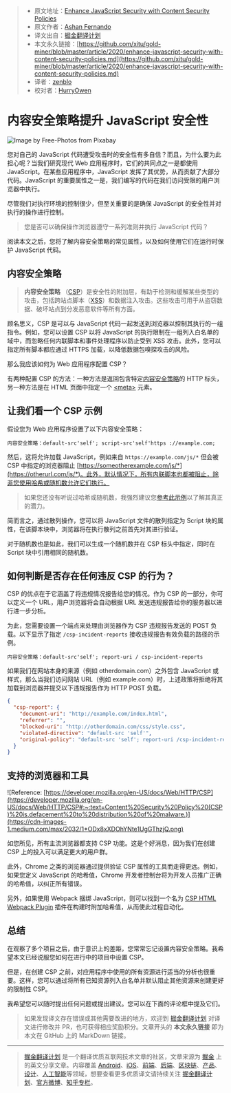 > * 原文地址：[Enhance JavaScript Security with Content Security Policies](https://blog.bitsrc.io/enhance-javascript-security-with-content-security-policies-5847e5def227)
> * 原文作者：[Ashan Fernando](https://medium.com/@ashan.fernando)
> * 译文出自：[掘金翻译计划](https://github.com/xitu/gold-miner)
> * 本文永久链接：[https://github.com/xitu/gold-miner/blob/master/article/2020/enhance-javascript-security-with-content-security-policies.md](https://github.com/xitu/gold-miner/blob/master/article/2020/enhance-javascript-security-with-content-security-policies.md)
> * 译者：[zenblo](https://github.com/zenblo)
> * 校对者：[HurryOwen](https://github.com/HurryOwen)

# 内容安全策略提升 JavaScript 安全性

![Image by [Free-Photos](https://pixabay.com/photos/?utm_source=link-attribution&utm_medium=referral&utm_campaign=image&utm_content=690286) from [Pixabay](https://pixabay.com/?utm_source=link-attribution&utm_medium=referral&utm_campaign=image&utm_content=690286)](https://cdn-images-1.medium.com/max/3840/1*s3SfHFu0tszfPURFr9mOFQ.jpeg)

您对自己的 JavaScript 代码遭受攻击时的安全性有多自信？而且，为什么要为此担心呢？当我们研究现代 Web 应用程序时，它们的共同点之一是都使用 JavaScript。在某些应用程序中，JavaScript 发挥了其优势，从而贡献了大部分代码。JavaScript 的重要属性之一是，我们编写的代码在我们访问受限的用户浏览器中执行。

尽管我们对执行环境的控制很少，但至关重要的是确保 JavaScript 的安全性并对执行的操作进行控制。

> 您是否可以确保操作浏览器遵守一系列准则并执行 JavaScript 代码？

阅读本文之后，您将了解内容安全策略的常见属性，以及如何使用它们在运行时保护 JavaScript 代码。

## 内容安全策略

> **内容安全策略** （[CSP](https://developer.mozilla.org/en-US/docs/Glossary/CSP)）是安全性的附加层，有助于检测和缓解某些类型的攻击，包括跨站点脚本（[XSS](https://developer.mozilla.org/en-US/docs/Glossary/XSS)）和数据注入攻击。这些攻击可用于从盗窃数据、破坏站点到分发恶意软件等所有方面。

顾名思义，CSP 是可以与 JavaScript 代码一起发送到浏览器以控制其执行的一组指令。例如，您可以设置 CSP 以将 JavaScript 的执行限制在一组列入白名单的域中，而忽略任何内联脚本和事件处理程序以防止受到 XSS 攻击。此外，您可以指定所有脚本都应通过 HTTPS 加载，以降低数据包嗅探攻击的风险。

那么我应该如何为 Web 应用程序配置 CSP？

有两种配置 CSP 的方法：一种方法是返回包含特定[内容安全策略](https://developer.mozilla.org/en-US/docs/Web/HTTP/Headers/Content-Security-Policy)的 HTTP 标头，另一种方法是在 HTML 页面中指定一个 [\<meta>](https://developer.mozilla.org/en-US/docs/Web/HTML/Element/meta) 元素。

## 让我们看一个 CSP 示例

假设您为 Web 应用程序设置了以下内容安全策略：

```
内容安全策略：default-src'self'; script-src'self'https ://example.com;
```

然后，这将允许加载 JavaScript，例如来自 `https://example.com/js/*` 但会被 CSP 中指定的浏览器阻止 [https://someotherexample.com/js/*](https://otherurl.com/js/*)。此外，默认情况下，所有内联脚本也都被阻止，除非您使用哈希或随机数允许它们执行。

> 如果您还没有听说过哈希或随机数，我强烈建议您[参考此示例](https://content-security-policy.com/examples/allow-inline-script/)以了解其真正的潜力。

简而言之，通过散列操作，您可以将 JavaScript 文件的散列指定为 Script 块的属性，在该脚本块中，浏览器将在执行散列之前首先对其进行验证。

对于随机数也是如此，我们可以生成一个随机数并在 CSP 标头中指定，同时在 Script 块中引用相同的随机数。

## 如何判断是否存在任何违反 CSP 的行为？

CSP 的优点在于它涵盖了将违规情况报告给您的情况。作为 CSP 的一部分，你可以定义一个 URL，用户浏览器将会自动根据 URL 发送违规报告给你的服务器以进行进一步分析。

为此，您需要设置一个端点来处理由浏览器作为 CSP 违规报告发送的 POST 负载。以下显示了指定 `/csp-incident-reports` 接收违规报告有效负载的路径的示例。

```
内容安全策略：default-src'self'; report-uri / csp-incident-reports
```

如果我们在网站本身的来源（例如 otherdomain.com）之外包含 JavaScript 或样式，那么当我们访问网站 URL（例如 example.com）时，上述政策将拒绝将其加载到浏览器并提交以下违规报告作为 HTTP POST 负载。

```json
{
  "csp-report": {
    "document-uri": "http://example.com/index.html",
    "referrer": "",
    "blocked-uri": "http://otherdomain.com/css/style.css",
    "violated-directive": "default-src 'self'",
    "original-policy": "default-src 'self'; report-uri /csp-incident-reports"
  }
}
```

## 支持的浏览器和工具

![Reference: [https://developer.mozilla.org/en-US/docs/Web/HTTP/CSP](https://developer.mozilla.org/en-US/docs/Web/HTTP/CSP#:~:text=Content%20Security%20Policy%20(CSP)%20is,defacement%20to%20distribution%20of%20malware.)](https://cdn-images-1.medium.com/max/2032/1*ODx8xXDOhYNte1UgGThzjQ.png)

如您所见，所有主流浏览器都支持 CSP 功能。这是个好消息，因为我们在创建 CSP 上的投入可以满足更大的用户群。

此外，Chrome 之类的浏览器通过提供验证 CSP 属性的工具而走得更远。例如，如果您定义 JavaScript 的哈希值，Chrome 开发者控制台将为开发人员推广正确的哈希值，以纠正所有错误。

另外，如果使用 Webpack 捆绑 JavaScript，则可以找到一个名为 [CSP HTML Webpack Plugin](https://www.npmjs.com/package/csp-html-webpack-plugin) 插件在构建时附加哈希值，从而使此过程自动化。

## 总结

在观察了多个项目之后，由于意识上的差距，您常常忘记设置内容安全策略。我希望本文已经说服您如何在进行中的项目中设置 CSP。

但是，在创建 CSP 之前，对应用程序中使用的所有资源进行适当的分析也很重要。这样，您可以通过将所有已知资源列入白名单并默认阻止其他资源来创建更好的限制性 CSP。

我希望您可以随时提出任何问题或提出建议。您可以在下面的评论框中提及它们。

> 如果发现译文存在错误或其他需要改进的地方，欢迎到 [掘金翻译计划](https://github.com/xitu/gold-miner) 对译文进行修改并 PR，也可获得相应奖励积分。文章开头的 **本文永久链接** 即为本文在 GitHub 上的 MarkDown 链接。

---

> [掘金翻译计划](https://github.com/xitu/gold-miner) 是一个翻译优质互联网技术文章的社区，文章来源为 [掘金](https://juejin.im) 上的英文分享文章。内容覆盖 [Android](https://github.com/xitu/gold-miner#android)、[iOS](https://github.com/xitu/gold-miner#ios)、[前端](https://github.com/xitu/gold-miner#前端)、[后端](https://github.com/xitu/gold-miner#后端)、[区块链](https://github.com/xitu/gold-miner#区块链)、[产品](https://github.com/xitu/gold-miner#产品)、[设计](https://github.com/xitu/gold-miner#设计)、[人工智能](https://github.com/xitu/gold-miner#人工智能)等领域，想要查看更多优质译文请持续关注 [掘金翻译计划](https://github.com/xitu/gold-miner)、[官方微博](http://weibo.com/juejinfanyi)、[知乎专栏](https://zhuanlan.zhihu.com/juejinfanyi)。
